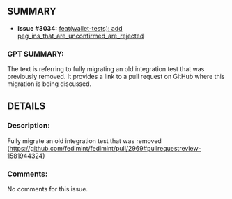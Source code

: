 ## SUMMARY
- **Issue #3034:** [feat(wallet-tests): add peg_ins_that_are_unconfirmed_are_rejected](https://github.com/fedimint/fedimint/pull/3034)

### GPT SUMMARY:
The text is referring to fully migrating an old integration test that was previously removed. It provides a link to a pull request on GitHub where this migration is being discussed.

## DETAILS
### Description:
Fully migrate an old integration test that was removed (https://github.com/fedimint/fedimint/pull/2969#pullrequestreview-1581944324)

### Comments:
No comments for this issue.

